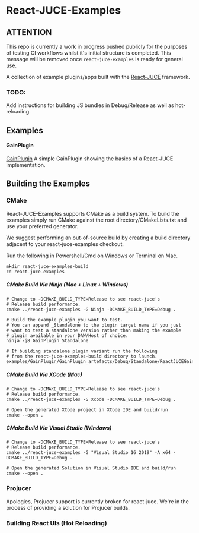 # React-JUCE-Examples

## ATTENTION
This repo is currently a work in progress pushed publicly for the purposes of testing CI workflows whilst
it's initial structure is completed. This message will be removed once `react-juce-examples` is ready 
for general use.

A collection of example plugins/apps built with the [React-JUCE](https://github.com/JoshMarler/react-juce) framework.

### TODO:
Add instructions for building JS bundles in Debug/Release as well as hot-reloading.

## Examples

#### GainPlugin

[GainPlugin](examples/GainPlugin)
A simple GainPlugin showing the basics of a React-JUCE implementation.

## Building the Examples

### CMake

React-JUCE-Examples supports CMake as a build system. 
To build the examples simply run CMake against the root directory/CMakeLists.txt 
and use your preferred generator.

We suggest performing an out-of-source build by creating a build directory adjacent 
to your react-juce-examples checkout. 

Run the following in Powershell/Cmd on Windows or Terminal on Mac.

```
mkdir react-juce-examples-build
cd react-juce-examples
```

##### CMake Build Via Ninja (Mac + Linux + Windows)

```
# Change to -DCMAKE_BUILD_TYPE=Release to see react-juce's
# Release build performance.
cmake ../react-juce-examples -G Ninja -DCMAKE_BUILD_TYPE=Debug .

# Build the example plugin you want to test.
# You can append _Standalone to the plugin target name if you just
# want to test a standalone version rather than making the example
# plugin available in your DAW/Host of choice.
ninja -j8 GainPlugin_Standalone

# If building standalone plugin variant run the following
# from the react-juce-examples-build directory to launch.
examples/GainPlugin/GainPlugin_artefacts/Debug/Standalone/ReactJUCEGainPlugin
```

##### CMake Build Via XCode (Mac)

```
# Change to -DCMAKE_BUILD_TYPE=Release to see react-juce's
# Release build performance.
cmake ../react-juce-examples -G Xcode -DCMAKE_BUILD_TYPE=Debug .

# Open the generated XCode project in XCode IDE and build/run
cmake --open .
```

##### CMake Build Via Visual Studio (Windows)

```
# Change to -DCMAKE_BUILD_TYPE=Release to see react-juce's
# Release build performance.
cmake ../react-juce-examples -G "Visual Studio 16 2019" -A x64 -DCMAKE_BUILD_TYPE=Debug . 

# Open the generated Solution in Visual Studio IDE and build/run
cmake --open .
```

### Projucer

Apologies, Projucer support is currently broken for react-juce. 
We're in the process of providing a solution for Projucer builds.


### Building React UIs (Hot Reloading)


